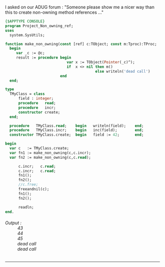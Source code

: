 I asked on our ADUG forum :
"Someone please show me a nicer way than this to create non-owning method references …"
```pascal
{$APPTYPE CONSOLE}
program Project_Non_owning_ref;
uses
  system.SysUtils;

function make_non_owning(const [ref] c:TObject; const m:Tproc):TProc;
  begin
     var _c := @c;
     result := procedure begin
                            var x := TObject(Pointer(_c)^);
                            if  x <> nil then m()
                                         else writeln('dead call')
                         end
  end;

type
  TMyClass = class
      field : integer;
      procedure   read;
      procedure   incr;
      constructor create;
  end;

  procedure   TMyClass.read;    begin   writeln(field);    end;
  procedure   TMyClass.incr;    begin   inc(field);        end;
  constructor TMyClass.create;  begin   field := 42;       end;

begin
  var c   := TMyClass.create;
  var fn1 := make_non_owning(c,c.incr);
  var fn2 := make_non_owning(c,c.read);

      c.incr;   c.read;
      c.incr;   c.read;
      fn1();
      fn2();
      //c.free;
      freeandnil(c);
      fn1();
      fn2();

      readln;
end.
```
<h6><dl>
<dt>Output :</dt>
<dd>43</dd>
<dd>44</dd>
<dd>45</dd>
<dd>dead call</dd>
<dd>dead call</dd>
</dl></h6>

---

